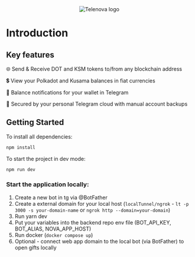 <div align="center">
  <img src="https://github.com/novasamatech/nova-wallet-web-app/assets/63446892/492b624c-fb27-45f8-9ccd-759f3a172d2c" alt="Telenova logo">
</div>

# Introduction

## Key features
🌐 Send & Receive DOT and KSM tokens to/from any blockchain address

💲 View your Polkadot and Kusama balances in fiat currencies

💌 Balance notifications for your wallet in Telegram

🔐 Secured by your personal Telegram cloud with manual account backups

## Getting Started

To install all dependencies:

```bash
npm install
```
To start the project in dev mode:

```bash
npm run dev
```

### Start the application locally:
1) Create a new bot in tg via @BotFather
2) Create a external domain for your local host (`localTunnel/ngrok` - `lt -p 3000 -s your-domain-name` or `ngrok http --domain=your-domain`)
3) Run yarn dev
5) Put your variables into the backend repo env file (BOT_API_KEY, BOT_ALIAS, NOVA_APP_HOST)
6) Run docker (`docker compose up`)
7) Optional - connect web app domain to the local bot (via BotFather) to open gifts locally 


